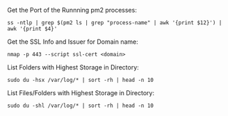 Get the Port of the Runnning pm2 processes:
```
ss -ntlp | grep $(pm2 ls | grep "process-name" | awk '{print $12}') | awk '{print $4}'
```

Get the SSL Info and Issuer for Domain name:
```
nmap -p 443 --script ssl-cert <domain>
```

List Folders with Highest Storage in Directory:
```
sudo du -hsx /var/log/* | sort -rh | head -n 10
```

List Files/Folders with Highest Storage in Directory:
```
sudo du -shl /var/log/* | sort -rh | head -n 10
```